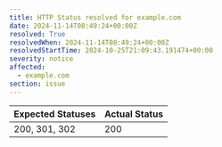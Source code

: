 ```yaml
---
title: HTTP Status resolved for example.com
date: 2024-11-14T08:49:24+00:00Z
resolved: True
resolvedWhen: 2024-11-14T08:49:24+00:00Z
resolvedStartTime: 2024-10-25T21:09:43.191474+00:00
severity: notice
affected:
  - example.com
section: issue
---
```


| Expected Statuses | Actual Status  |
|-------------------|----------------|
| 200, 301, 302 | 200 |
